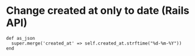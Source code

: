 # Change created at only to date (Rails API)

```
def as_json
  super.merge('created_at' => self.created_at.strftime("%d-%m-%Y"))
end
```
